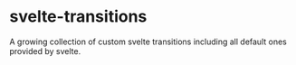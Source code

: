 # svelte-transitions
A growing collection of custom svelte transitions including all default ones provided by svelte.
